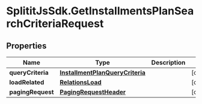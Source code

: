 # SplititJsSdk.GetInstallmentsPlanSearchCriteriaRequest

## Properties

Name | Type | Description | Notes
------------ | ------------- | ------------- | -------------
**queryCriteria** | [**InstallmentPlanQueryCriteria**](InstallmentPlanQueryCriteria.md) |  | [optional] 
**loadRelated** | [**RelationsLoad**](RelationsLoad.md) |  | [optional] 
**pagingRequest** | [**PagingRequestHeader**](PagingRequestHeader.md) |  | [optional] 


